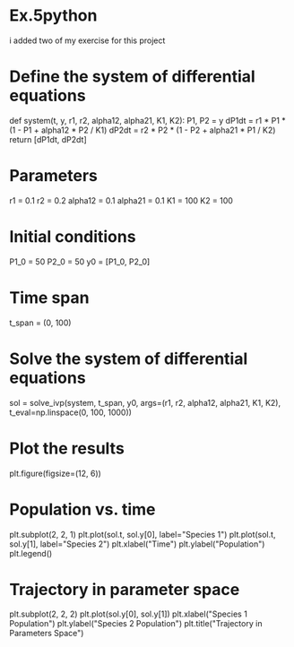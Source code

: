 # Ex.5python
i added two of my exercise for this project
# Define the system of differential equations
def system(t, y, r1, r2, alpha12, alpha21, K1, K2):
    P1, P2 = y
    dP1dt = r1 * P1 * (1 - P1 + alpha12 * P2 / K1)
    dP2dt = r2 * P2 * (1 - P2 + alpha21 * P1 / K2)
    return [dP1dt, dP2dt]

# Parameters
r1 = 0.1
r2 = 0.2
alpha12 = 0.1
alpha21 = 0.1
K1 = 100
K2 = 100

# Initial conditions
P1_0 = 50
P2_0 = 50
y0 = [P1_0, P2_0]

# Time span
t_span = (0, 100)

# Solve the system of differential equations
sol = solve_ivp(system, t_span, y0, args=(r1, r2, alpha12, alpha21, K1, K2), t_eval=np.linspace(0, 100, 1000))

# Plot the results
plt.figure(figsize=(12, 6))

# Population vs. time
plt.subplot(2, 2, 1)
plt.plot(sol.t, sol.y[0], label="Species 1")
plt.plot(sol.t, sol.y[1], label="Species 2")
plt.xlabel("Time")
plt.ylabel("Population")
plt.legend()


# Trajectory in parameter space

plt.subplot(2, 2, 2)
plt.plot(sol.y[0], sol.y[1])
plt.xlabel("Species 1 Population")
plt.ylabel("Species 2 Population")
plt.title("Trajectory in Parameters Space")
